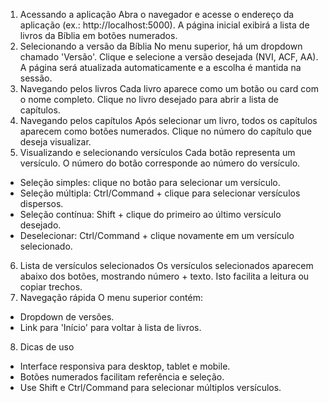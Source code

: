 1. Acessando a aplicação
Abra o navegador e acesse o endereço da aplicação (ex.: http://localhost:5000). A página inicial
exibirá a lista de livros da Bíblia em botões numerados.
2. Selecionando a versão da Bíblia
No menu superior, há um dropdown chamado 'Versão'. Clique e selecione a versão desejada (NVI,
ACF, AA). A página será atualizada automaticamente e a escolha é mantida na sessão.
3. Navegando pelos livros
Cada livro aparece como um botão ou card com o nome completo. Clique no livro desejado para
abrir a lista de capítulos.
4. Navegando pelos capítulos
Após selecionar um livro, todos os capítulos aparecem como botões numerados. Clique no número
do capítulo que deseja visualizar.
5. Visualizando e selecionando versículos
Cada botão representa um versículo. O número do botão corresponde ao número do versículo.
- Seleção simples: clique no botão para selecionar um versículo.
- Seleção múltipla: Ctrl/Command + clique para selecionar versículos dispersos.
- Seleção contínua: Shift + clique do primeiro ao último versículo desejado.
- Deselecionar: Ctrl/Command + clique novamente em um versículo selecionado.
6. Lista de versículos selecionados
Os versículos selecionados aparecem abaixo dos botões, mostrando número + texto. Isto facilita a
leitura ou copiar trechos.
7. Navegação rápida
O menu superior contém:
- Dropdown de versões.
- Link para 'Início' para voltar à lista de livros.
8. Dicas de uso
- Interface responsiva para desktop, tablet e mobile.
- Botões numerados facilitam referência e seleção.
- Use Shift e Ctrl/Command para selecionar múltiplos versículos.
